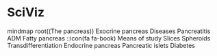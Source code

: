 # SciViz
mindmap
  root((The pancreas))
    Exocrine pancreas
      Diseases
        Pancreatitis
        ADM
        Fatty pancreas
      ::icon(fa fa-book)
      Means of study
        Slices
        Spheroids
            Transdifferentiation
    Endocrine pancreas
      Pancreatic islets
      Diabetes
      
